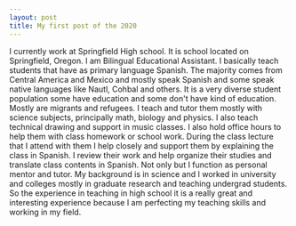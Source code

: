 ```yaml
---
layout: post
title: My first post of the 2020
---
```



I currently work at Springfield High school. It is school located on Springfield, Oregon.
I am Bilingual Educational Assistant. I basically teach students that have as primary language Spanish. The majority comes from Central America and Mexico and mostly speak Spanish and some speak native languages like Nautl, Cohbal and others.  It is a very diverse student population some have education and some don't have kind of education.
Mostly are migrants and refugees.
I teach and tutor them mostly with science subjects, principally math, biology and physics. I also teach technical drawing and support in music classes. I also hold office hours to help them with class homework or school work.
During the class lecture that I attend with them I help closely and support them by explaining the class in Spanish. I review their work and help organize their studies and translate class contents in Spanish. Not only but I function as personal mentor and tutor.
My background is in science and I worked in university and colleges mostly in graduate research and teaching undergrad students. So the experience in teaching in high school it is a really great and interesting experience because I am perfecting my teaching skills and working in my field.
